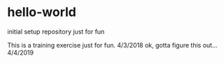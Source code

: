 # hello-world
initial setup repository just for fun

This is a training exercise just for fun. 4/3/2018
ok, gotta figure this out... 4/4/2019
